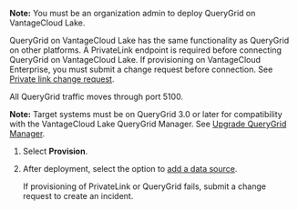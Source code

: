 
**Note:** You must be an organization admin to deploy QueryGrid on VantageCloud Lake.

QueryGrid on VantageCloud Lake has the same functionality as QueryGrid on other platforms. A PrivateLink endpoint is required before connecting QueryGrid on VantageCloud Lake. If provisioning on VantageCloud Enterprise, you must submit a change request before connection. See [Private link change request](yml1671157089031.md).

All QueryGrid traffic moves through port 5100.

**Note:** Target systems must be on QueryGrid 3.0 or later for compatibility with the VantageCloud Lake QueryGrid Manager. See [Upgrade QueryGrid Manager](wgr1674777759031.md).

1.  Select **Provision**.

1.  After deployment, select the option to [add a data source](znp1640282079399.md).

    If provisioning of PrivateLink or QueryGrid fails, submit a change request to create an incident.


